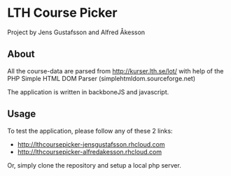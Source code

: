 LTH Course Picker
=============

Project by Jens Gustafsson and Alfred Åkesson

About
-----
All the course-data are parsed from http://kurser.lth.se/lot/ with help of the PHP Simple HTML DOM Parser (simplehtmldom.sourceforge.net)

The application is written in backboneJS and javascript. 

Usage
-----

To test the application, please follow any of these 2 links:

* http://lthcoursepicker-jensgustafsson.rhcloud.com
* http://lthcoursepicker-alfredakesson.rhcloud.com

Or, simply clone the repository and setup a local php server. 
